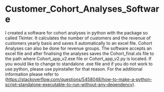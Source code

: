 # Customer_Cohort_Analyses_Software
I created a software for cohort analyses in python with the package so called Tkinter. It calculates the number of customers and the revenue of customers yearly basis and saves it automatically to an excel file. Cohort Analyses can also be done for revenue groups.
The software accepts an excel file and after finalising the analyses saves the Cohort_final.xls file to the path where Cohort_app_v2.exe file or Cohort_app_v2.py is located.
If you would like to change to standalone .exe file and if you do not work to use python, please use pyinstaller for that reason. For the additional information please refer to (https://stackoverflow.com/questions/5458048/how-to-make-a-python-script-standalone-executable-to-run-without-any-dependency). 
